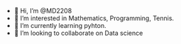 - 👋 Hi, I’m @MD2208
- 👀 I’m interested in Mathematics, Programming, Tennis.
- 🌱 I’m currently learning pyhton.
- 💞️ I’m looking to collaborate on Data science


<!---
MD2208/MD2208 is a ✨ special ✨ repository because its `README.md` (this file) appears on your GitHub profile.
You can click the Preview link to take a look at your changes.
--->
